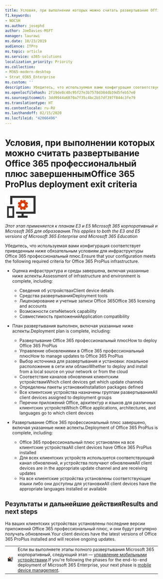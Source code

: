 ```yaml
---
title: Условия, при выполнении которых можно считать развертывание Office 365 профессиональный плюс завершенным
f1.keywords:
- NOCSH
ms.author: josephd
author: JoeDavies-MSFT
manager: laurawi
ms.date: 10/23/2019
audience: ITPro
ms.topic: article
ms.service: o365-solutions
localization_priority: Priority
ms.collection:
- M365-modern-desktop
- Strat_O365_Enterprise
ms.custom: ''
description: Убедитесь, что используемая вами конфигурация соответствует критериям Microsoft 365 корпоративный для инфраструктуры Office 365 профессиональный плюс.
ms.openlocfilehash: 2f19de8c40c95f27e3b7578d384db39d5feb57e0
ms.sourcegitcommit: 3dd9944a6070a7f35c4bc2b57df397f844c3fe79
ms.translationtype: HT
ms.contentlocale: ru-RU
ms.lasthandoff: 02/15/2020
ms.locfileid: "42066496"
---
```

# <a name="office-365-proplus-deployment-exit-criteria"></a><span data-ttu-id="26594-103">Условия, при выполнении которых можно считать развертывание Office 365 профессиональный плюс завершенным</span><span class="sxs-lookup"><span data-stu-id="26594-103">Office 365 ProPlus deployment exit criteria</span></span>

![Этап 4. Office 365 профессиональный плюс](../media/deploy-foundation-infrastructure/O365proplus_icon-small.png)

<span data-ttu-id="26594-105">*Этот этап применяется к планам E3 и E5 Microsoft 365 корпоративный и Microsoft 365 для образования.*</span><span class="sxs-lookup"><span data-stu-id="26594-105">*This applies to both the E3 and E5 versions of Microsoft 365 Enterprise and Microsoft 365 Education*</span></span>

<span data-ttu-id="26594-106">Убедитесь, что используемая вами конфигурация соответствует приведенным ниже обязательным условиям для инфраструктуры Office 365 профессиональный плюс.</span><span class="sxs-lookup"><span data-stu-id="26594-106">Ensure that your configuration meets the following required criteria for Office 365 ProPlus infrastructure.</span></span>

- <span data-ttu-id="26594-107">Оценка инфраструктура и среды завершена, включая указанные ниже аспекты.</span><span class="sxs-lookup"><span data-stu-id="26594-107">Assessment of infrastructure and environment is complete, including:</span></span>

    - <span data-ttu-id="26594-108">Сведения об устройствах</span><span class="sxs-lookup"><span data-stu-id="26594-108">Client device details</span></span>
    - <span data-ttu-id="26594-109">Средства развертывания</span><span class="sxs-lookup"><span data-stu-id="26594-109">Deployment tools</span></span>
    - <span data-ttu-id="26594-110">Лицензирование и учетные записи Office 365</span><span class="sxs-lookup"><span data-stu-id="26594-110">Office 365 licensing and accounts</span></span>
    - <span data-ttu-id="26594-111">Возможности сети</span><span class="sxs-lookup"><span data-stu-id="26594-111">Network capability</span></span>
    - <span data-ttu-id="26594-112">Совместимость приложений</span><span class="sxs-lookup"><span data-stu-id="26594-112">Application compatibility</span></span>

- <span data-ttu-id="26594-113">План развертывания выполнен, включая указанные ниже аспекты.</span><span class="sxs-lookup"><span data-stu-id="26594-113">Deployment plan is complete, including:</span></span>

    - <span data-ttu-id="26594-114">Развертывание Office 365 профессиональный плюс</span><span class="sxs-lookup"><span data-stu-id="26594-114">How to deploy Office 365 ProPlus</span></span>
    - <span data-ttu-id="26594-115">Управление обновлениями в Office 365 профессиональный плюс</span><span class="sxs-lookup"><span data-stu-id="26594-115">How to manage updates to Office 365 ProPlus</span></span>
    - <span data-ttu-id="26594-116">Выбор источника для развертывания и установки: локальное расположение в сети или облако</span><span class="sxs-lookup"><span data-stu-id="26594-116">Whether to deploy and install from a local source on your network or from the cloud</span></span>
    - <span data-ttu-id="26594-117">Соответствие каналов обновления клиентским устройствам</span><span class="sxs-lookup"><span data-stu-id="26594-117">Which client devices get which update channels</span></span>
    - <span data-ttu-id="26594-118">Определены пакеты установки</span><span class="sxs-lookup"><span data-stu-id="26594-118">Installation packages defined</span></span>
    - <span data-ttu-id="26594-119">Все клиентские устройства назначены группам развертывания</span><span class="sxs-lookup"><span data-stu-id="26594-119">All client devices assigned to deployment groups</span></span>
    - <span data-ttu-id="26594-120">Перечни приложений Office, архитектур и языков для различных клиентских устройств</span><span class="sxs-lookup"><span data-stu-id="26594-120">Which Office applications, architectures, and languages go to which client devices</span></span>

- <span data-ttu-id="26594-121">Развертывание Office 365 профессиональный плюс завершено, включая указанные ниже аспекты.</span><span class="sxs-lookup"><span data-stu-id="26594-121">Deployment of Office 365 ProPlus is complete, including:</span></span>

    - <span data-ttu-id="26594-122">Office 365 профессиональный плюс установлен на все клиентские устройства</span><span class="sxs-lookup"><span data-stu-id="26594-122">All client devices have Office 365 ProPlus installed</span></span>
    - <span data-ttu-id="26594-123">Для всех клиентских устройств используется соответствующий канал обновлений, и устройства получают обновления</span><span class="sxs-lookup"><span data-stu-id="26594-123">All client devices are in the appropriate update channel and are receiving updates</span></span>
    - <span data-ttu-id="26594-124">На все клиентские устройства установлены соответствующие языки либо они доступны для установки</span><span class="sxs-lookup"><span data-stu-id="26594-124">All client devices have the appropriate languages installed or available</span></span>



## <a name="results-and-next-steps"></a><span data-ttu-id="26594-125">Результаты и дальнейшие действия</span><span class="sxs-lookup"><span data-stu-id="26594-125">Results and next steps</span></span>

<span data-ttu-id="26594-126">На ваших клиентских устройствах установлены последние версии приложений Office 365 профессиональный плюс, и они будут регулярно получать обновления.</span><span class="sxs-lookup"><span data-stu-id="26594-126">Your client devices have the latest versions of Office 365 ProPlus installed and will receive ongoing updates.</span></span>

|||
|:-------|:-----|
|![Этап 5. Управление мобильными устройствами](../media/deploy-foundation-infrastructure/mobiledevicemgmt_icon-small.png)| <span data-ttu-id="26594-128">Если вы выполняете этапы полного развертывания Microsoft 365 корпоративный, следующий этап — [управление мобильными устройствами](mobility-infrastructure.md).</span><span class="sxs-lookup"><span data-stu-id="26594-128">If you're following the phases for the end-to-end deployment of Microsoft 365 Enterprise, your next phase is [mobile device management](mobility-infrastructure.md).</span></span> |
